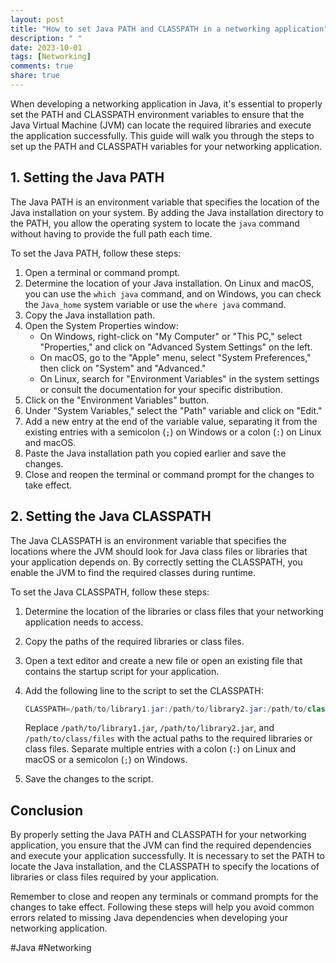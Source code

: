 ```yaml
---
layout: post
title: "How to set Java PATH and CLASSPATH in a networking application"
description: " "
date: 2023-10-01
tags: [Networking]
comments: true
share: true
---
```


When developing a networking application in Java, it's essential to properly set the PATH and CLASSPATH environment variables to ensure that the Java Virtual Machine (JVM) can locate the required libraries and execute the application successfully. This guide will walk you through the steps to set up the PATH and CLASSPATH variables for your networking application.

## 1. Setting the Java PATH

The Java PATH is an environment variable that specifies the location of the Java installation on your system. By adding the Java installation directory to the PATH, you allow the operating system to locate the `java` command without having to provide the full path each time.

To set the Java PATH, follow these steps:

1. Open a terminal or command prompt.
2. Determine the location of your Java installation. On Linux and macOS, you can use the `which java` command, and on Windows, you can check the `Java_home` system variable or use the `where java` command.
3. Copy the Java installation path.
4. Open the System Properties window:
   - On Windows, right-click on "My Computer" or "This PC," select "Properties," and click on "Advanced System Settings" on the left.
   - On macOS, go to the "Apple" menu, select "System Preferences," then click on "System" and "Advanced."
   - On Linux, search for "Environment Variables" in the system settings or consult the documentation for your specific distribution.
5. Click on the "Environment Variables" button.
6. Under "System Variables," select the "Path" variable and click on "Edit."
7. Add a new entry at the end of the variable value, separating it from the existing entries with a semicolon (`;`) on Windows or a colon (`:`) on Linux and macOS.
8. Paste the Java installation path you copied earlier and save the changes.
9. Close and reopen the terminal or command prompt for the changes to take effect.

## 2. Setting the Java CLASSPATH

The Java CLASSPATH is an environment variable that specifies the locations where the JVM should look for Java class files or libraries that your application depends on. By correctly setting the CLASSPATH, you enable the JVM to find the required classes during runtime.

To set the Java CLASSPATH, follow these steps:

1. Determine the location of the libraries or class files that your networking application needs to access.
2. Copy the paths of the required libraries or class files.
3. Open a text editor and create a new file or open an existing file that contains the startup script for your application.
4. Add the following line to the script to set the CLASSPATH:

   ```java
   CLASSPATH=/path/to/library1.jar:/path/to/library2.jar:/path/to/class/files
   ```

   Replace `/path/to/library1.jar`, `/path/to/library2.jar`, and `/path/to/class/files` with the actual paths to the required libraries or class files. Separate multiple entries with a colon (`:`) on Linux and macOS or a semicolon (`;`) on Windows.

5. Save the changes to the script.

## Conclusion

By properly setting the Java PATH and CLASSPATH for your networking application, you ensure that the JVM can find the required dependencies and execute your application successfully. It is necessary to set the PATH to locate the Java installation, and the CLASSPATH to specify the locations of libraries or class files required by your application.

Remember to close and reopen any terminals or command prompts for the changes to take effect. Following these steps will help you avoid common errors related to missing Java dependencies when developing your networking application.

#Java #Networking